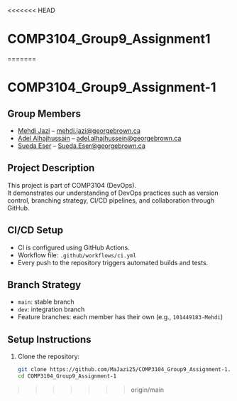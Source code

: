 <<<<<<< HEAD
# COMP3104_Group9_Assignment1
=======
# COMP3104_Group9_Assignment-1

## Group Members
- [Mehdi Jazi](https://github.com/MaJazi25) – mehdi.jazi@georgebrown.ca 
- [Adel Alhajhussain](https://github.com/AdelAlhajHussein) – adel.alhajhussein@georgebrown.ca  
- [Sueda Eser](https://github.com/101442502) – Sueda.Eser@georgebrown.ca  

## Project Description
This project is part of COMP3104 (DevOps).  
It demonstrates our understanding of DevOps practices such as version control, branching strategy, CI/CD pipelines, and collaboration through GitHub.

## CI/CD Setup
- CI is configured using GitHub Actions.  
- Workflow file: `.github/workflows/ci.yml`  
- Every push to the repository triggers automated builds and tests.

## Branch Strategy
- `main`: stable branch  
- `dev`: integration branch  
- Feature branches: each member has their own (e.g., `101449183-Mehdi`)  

## Setup Instructions
1. Clone the repository:
   ```bash
   git clone https://github.com/MaJazi25/COMP3104_Group9_Assignment-1.git
   cd COMP3104_Group9_Assignment-1
>>>>>>> origin/main
